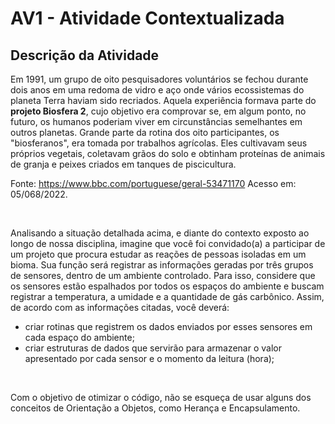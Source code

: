 # AV1 - Atividade Contextualizada

## Descrição da Atividade

Em 1991, um grupo de oito pesquisadores voluntários se fechou durante dois anos em uma redoma de vidro e aço onde vários ecossistemas do planeta Terra haviam sido recriados. Aquela experiência formava parte do **projeto Biosfera 2**, cujo objetivo era comprovar se, em algum ponto, no futuro, os humanos poderiam viver em circunstâncias semelhantes em outros planetas. Grande parte da rotina dos oito participantes, os "biosferanos", era tomada por trabalhos agrícolas. Eles cultivavam seus próprios vegetais, coletavam grãos do solo e obtinham proteínas de animais de granja e peixes criados em tanques de piscicultura.

Fonte: https://www.bbc.com/portuguese/geral-53471170 Acesso em: 05/068/2022.

<br>

Analisando a situação detalhada acima, e diante do contexto exposto ao longo de nossa disciplina, imagine que você foi convidado(a) a participar de um projeto que procura estudar as reações de pessoas isoladas em um bioma. Sua função será registrar as informações geradas por três grupos de sensores, dentro de um ambiente controlado. Para isso, considere que os sensores estão espalhados por todos os espaços do ambiente e buscam registrar a temperatura, a umidade e a quantidade de gás carbônico. Assim, de acordo com as informações citadas, você deverá:

- criar rotinas que registrem os dados enviados por esses sensores em cada espaço do ambiente;
- criar estruturas de dados que servirão para armazenar o valor apresentado por cada sensor e o momento da leitura (hora);

<br>

Com o objetivo de otimizar o código, não se esqueça de usar alguns dos conceitos de Orientação a Objetos, como Herança e Encapsulamento.
